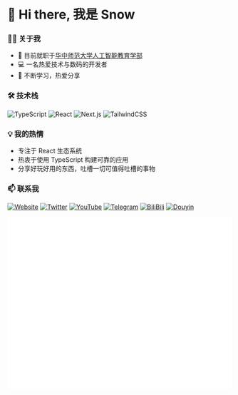 # 👋 Hi there, 我是 Snow

### 🧑‍💻 关于我
- 🏫 目前就职于[华中师范大学人工智能教育学部](https://foaie.ccnu.edu.cn/index.htm)
- 💻 一名热爱技术与数码的开发者
- 🌱 不断学习，热爱分享

### 🛠 技术栈
![TypeScript](https://img.shields.io/badge/-TypeScript-007ACC?style=flat-square&logo=typescript&logoColor=white)
![React](https://img.shields.io/badge/-React-45b8d8?style=flat-square&logo=react&logoColor=white)
![Next.js](https://img.shields.io/badge/-Next.js-000000?style=flat-square&logo=next.js&logoColor=white)
![TailwindCSS](https://img.shields.io/badge/-TailwindCSS-38B2AC?style=flat-square&logo=tailwind-css&logoColor=white)

### 💡 我的热情
- 专注于 React 生态系统
- 热衷于使用 TypeScript 构建可靠的应用
- 分享好玩好用的东西，吐槽一切可值得吐槽的事物
  
### 📫 联系我
[![Website](https://img.shields.io/badge/snowlee.site-4285F4?style=flat-square&logo=globe&logoColor=white)](https://www.snowlee.site/)
[![Twitter](https://img.shields.io/badge/-Twitter-1DA1F2?style=flat-square&logo=twitter&logoColor=white)](https://x.com/LeeSnow01421114)
[![YouTube](https://img.shields.io/badge/-YouTube-FF0000?style=flat-square&logo=youtube&logoColor=white)](https://www.youtube.com/@snow_share)
[![Telegram](https://img.shields.io/badge/-Telegram-2CA5E0?style=flat-square&logo=telegram&logoColor=white)](https://t.me/snow_share)
[![BiliBili](https://img.shields.io/badge/-BiliBili-00A1D6?style=flat-square&logo=bilibili&logoColor=white)](https://space.bilibili.com/6868958)
[![Douyin](https://img.shields.io/badge/-抖音-000000?style=flat-square&logo=tiktok&logoColor=white)](https://v.douyin.com/iURHv48q/)

![Metrics](/github-metrics.svg)
